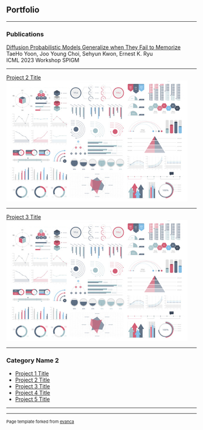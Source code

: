 ## Portfolio

---

### Publications 

[Diffusion Probabilistic Models Generalize when They Fail to Memorize]([https://openreview.net/forum?id=shciCbSk9h](https://openreview.net/pdf?id=shciCbSk9h))
TaeHo Yoon, Joo Young Choi, Sehyun Kwon, Ernest K. Ryu
<br>
ICML 2023 Workshop SPIGM

---
[Project 2 Title](/pdf/sample_presentation.pdf)
<img src="images/dummy_thumbnail.jpg?raw=true"/>

---
[Project 3 Title](http://example.com/)
<img src="images/dummy_thumbnail.jpg?raw=true"/>

---

### Category Name 2

- [Project 1 Title](http://example.com/)
- [Project 2 Title](http://example.com/)
- [Project 3 Title](http://example.com/)
- [Project 4 Title](http://example.com/)
- [Project 5 Title](http://example.com/)

---




---
<p style="font-size:11px">Page template forked from <a href="https://github.com/evanca/quick-portfolio">evanca</a></p>
<!-- Remove above link if you don't want to attibute -->
